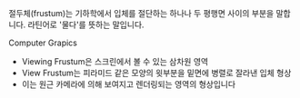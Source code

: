 절두체(frustum)는 기하학에서 입체를 절단하는 하나나 두 평행면 사이의 부분을 말합니다. 라틴어로 '물다'를 뜻하는 말입니다. 

Computer Grapics
- Viewing Frustum은 스크린에서 볼 수 있는 삼차원 영역
- View Frustum는 피라미드 같은 모양의 윗부분을 밑면에 병렬로 잘라낸 입체 형상
- 이는 원근 카메라에 의해 보여지고 렌더링되는 영역의 형상입니다